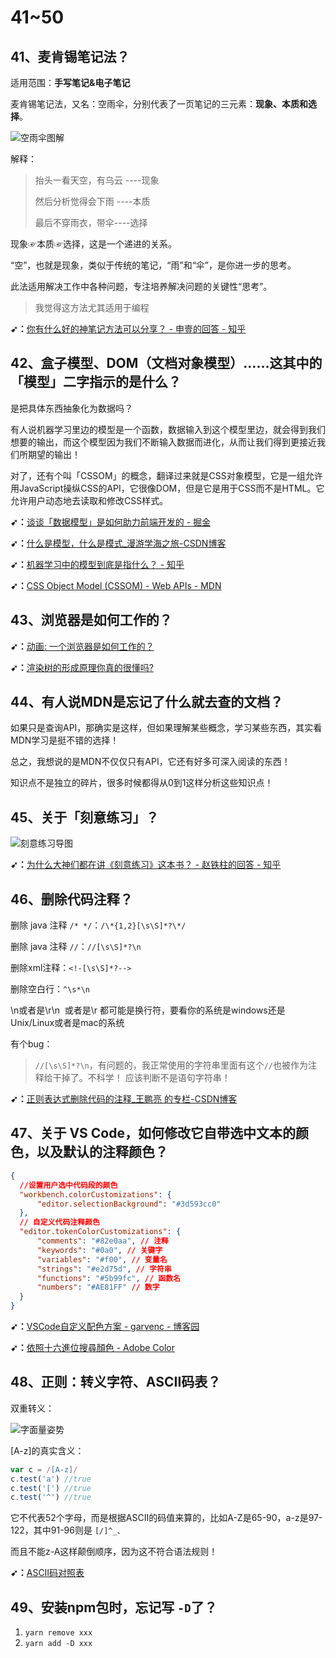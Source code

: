 # 41~50

## 41、麦肯锡笔记法？

适用范围：**手写笔记&电子笔记**

麦肯锡笔记法，又名：空雨伞，分别代表了一页笔记的三元素：**现象、本质和选择**。

![空雨伞图解](assets/img/2019-12-25-13-10-46.png)

解释：

> 抬头一看天空，有乌云 ----现象
>
>然后分析觉得会下雨 ----本质
>
>最后不穿雨衣，带伞----选择

现象☞本质☞选择，这是一个递进的关系。

“空”，也就是现象，类似于传统的笔记，“雨”和“伞”，是你进一步的思考。

此法适用解决工作中各种问题，专注培养解决问题的关键性“思考”。

> 我觉得这方法尤其适用于编程

**➹：**[你有什么好的神笔记方法可以分享？ - 申壹的回答 - 知乎](https://www.zhihu.com/question/62737299/answer/890647386)

## 42、盒子模型、DOM（文档对象模型）……这其中的「模型」二字指示的是什么？

是把具体东西抽象化为数据吗？

有人说机器学习里边的模型是一个函数，数据输入到这个模型里边，就会得到我们想要的输出，而这个模型因为我们不断输入数据而进化，从而让我们得到更接近我们所期望的输出！

对了，还有个叫「CSSOM」的概念，翻译过来就是CSS对象模型，它是一组允许用JavaScript操纵CSS的API，它很像DOM，但是它是用于CSS而不是HTML。它允许用户动态地去读取和修改CSS样式。

**➹：**[谈谈「数据模型」是如何助力前端开发的 - 掘金](https://juejin.im/post/5d410e85f265da03dd3d4ee8)

**➹：**[什么是模型，什么是模式_漫游学海之旅-CSDN博客](https://blog.csdn.net/gdp12315_gu/article/details/50527069)

**➹：**[机器学习中的模型到底是指什么？ - 知乎](https://www.zhihu.com/question/285520177)

**➹：**[CSS Object Model (CSSOM) - Web APIs - MDN](https://developer.mozilla.org/en-US/docs/Web/API/CSS_Object_Model)


## 43、浏览器是如何工作的？

**➹：**[动画: 一个浏览器是如何工作的？](https://mp.weixin.qq.com/s/3GEoQ24yQl7qfrL3QPsamg)

**➹：**[渲染树的形成原理你真的很懂吗?](https://www.lagou.com/lgeduarticle/59076.html)

## 44、有人说MDN是忘记了什么就去查的文档？

如果只是查询API，那确实是这样，但如果理解某些概念，学习某些东西，其实看MDN学习是挺不错的选择！

总之，我想说的是MDN不仅仅只有API，它还有好多可深入阅读的东西！

知识点不是独立的碎片，很多时候都得从0到1这样分析这些知识点！

## 45、关于「刻意练习」？

![刻意练习导图](assets/img/2019-12-29-16-29-47.png)

**➹：**[为什么大神们都在讲《刻意练习》这本书？ - 赵铁柱的回答 - 知乎](https://www.zhihu.com/question/65785362/answer/433151047)

## 46、删除代码注释？

删除 java 注释 `/* */`：`/\*{1,2}[\s\S]*?\*/`

删除 java 注释 `//`：`//[\s\S]*?\n`

删除xml注释：`<!-[\s\S]*?-->`

删除空白行：`^\s*\n`

\n或者是\r\n  或者是\r 都可能是换行符，要看你的系统是windows还是Unix/Linux或者是mac的系统

有个bug：

> `//[\s\S]*?\n`，有问题的，我正常使用的字符串里面有这个`//`也被作为注释给干掉了。不科学！ 应该判断不是语句字符串！

**➹：**[正则表达式删除代码的注释_王鹏亮 的专栏-CSDN博客](https://blog.csdn.net/conquer0715/article/details/14446463)

## 47、关于 VS Code，如何修改它自带选中文本的颜色，以及默认的注释颜色？

``` json
{
  //设置用户选中代码段的颜色
  "workbench.colorCustomizations": {
      "editor.selectionBackground": "#3d593cc0"
  },
  // 自定义代码注释颜色
  "editor.tokenColorCustomizations": {
      "comments": "#82e0aa", // 注释
      "keywords": "#0a0", // 关键字
      "variables": "#f00", // 变量名
      "strings": "#e2d75d", // 字符串
      "functions": "#5b99fc", // 函数名
      "numbers": "#AE81FF" // 数字
  }
}
```

**➹：**[VSCode自定义配色方案 - garvenc - 博客园](https://www.cnblogs.com/garvenc/p/vscode_customize_color_theme.html)

**➹：**[依照十六進位搜尋顏色 - Adobe Color](https://color.adobe.com/zh/search?q=summer)

## 48、正则：转义字符、ASCII码表？

双重转义：

![字面量姿势](assets/img/2020-01-03-16-07-30.png)

[A-z]的真实含义：

``` js
var c = /[A-z]/ 
c.test('a') //true
c.test('[') //true
c.test('^') //true
```

它不代表52个字母，而是根据ASCII的码值来算的，比如A-Z是65-90，a-z是97-122，其中91-96则是 `[/]^_、`

而且不能z-A这样颠倒顺序，因为这不符合语法规则！

**➹：**[ASCII码对照表](https://tool.oschina.net/commons?type=4)

## 49、安装npm包时，忘记写 `-D`了？

1. `yarn remove xxx`
2. `yarn add -D xxx`



